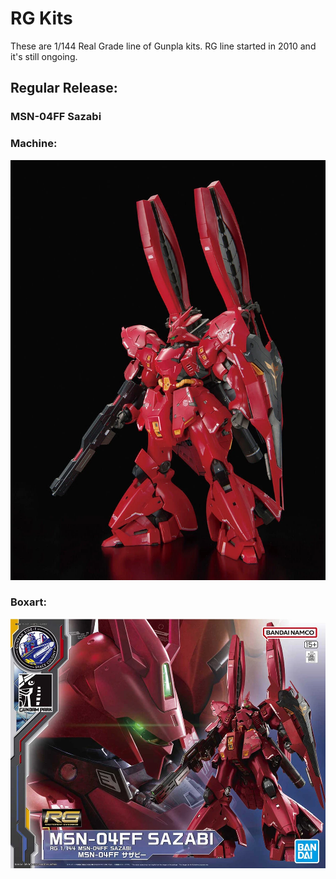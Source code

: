 # RG Kits

These are 1/144 Real Grade line of Gunpla kits. RG line started in 2010 and it's still ongoing.

## Regular Release:  

### MSN-04FF Sazabi

### Machine:
![Sazabi](RG_SazabiFF_Front.webp)

### Boxart:
![Sazabi](RG_MSN-04ff_Sazabi.webp)
